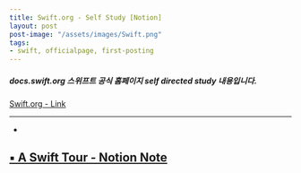 ```yaml
---
title: Swift.org - Self Study [Notion]
layout: post
post-image: "/assets/images/Swift.png"
tags:
- swift, officialpage, first-posting
---
```


##### docs.swift.org 스위프트 공식 홈페이지 self directed study 내용입니다.
[ Swift.org  - Link](https://swift.org/)

---

-
   
    
    
    

    
##  [ ▪️  A Swift Tour - Notion Note](https://www.notion.so/Swift-org-A-Swift-Tour-6f109c0cd65d44efa78dfb90c0cbb7f8)

